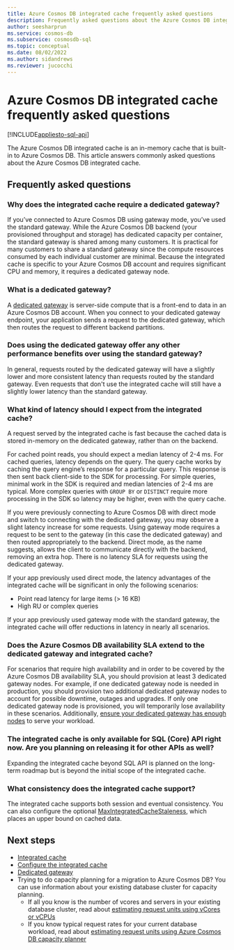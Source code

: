 ```yaml
---
title: Azure Cosmos DB integrated cache frequently asked questions
description: Frequently asked questions about the Azure Cosmos DB integrated cache.
author: seesharprun
ms.service: cosmos-db
ms.subservice: cosmosdb-sql
ms.topic: conceptual
ms.date: 08/02/2022
ms.author: sidandrews
ms.reviewer: jucocchi
---
```


# Azure Cosmos DB integrated cache frequently asked questions
[!INCLUDE[appliesto-sql-api](includes/appliesto-sql-api.md)]

The Azure Cosmos DB integrated cache is an in-memory cache that is built-in to Azure Cosmos DB. This article answers commonly asked questions about the Azure Cosmos DB integrated cache.

## Frequently asked questions

### Why does the integrated cache require a dedicated gateway?

If you’ve connected to Azure Cosmos DB using gateway mode, you’ve used the standard gateway. While the Azure Cosmos DB backend (your provisioned throughput and storage) has dedicated capacity per container, the standard gateway is shared among many customers. It is practical for many customers to share a standard gateway since the compute resources consumed by each individual customer are minimal. Because the integrated cache is specific to your Azure Cosmos DB account and requires significant CPU and memory, it requires a dedicated gateway node.

### What is a dedicated gateway?

A [dedicated gateway](dedicated-gateway.md) is server-side compute that is a front-end to data in an Azure Cosmos DB account. When you connect to your dedicated gateway endpoint, your application sends a request to the dedicated gateway, which then routes the request to different backend partitions.

### Does using the dedicated gateway offer any other performance benefits over using the standard gateway?

In general, requests routed by the dedicated gateway will have a slightly lower and more consistent latency than requests routed by the standard gateway. Even requests that don't use the integrated cache will still have a slightly lower latency than the standard gateway.

### What kind of latency should I expect from the integrated cache?

A request served by the integrated cache is fast because the cached data is stored in-memory on the dedicated gateway, rather than on the backend.

For cached point reads, you should expect a median latency of 2-4 ms. For cached queries, latency depends on the query. The query cache works by caching the query engine’s response for a particular query. This response is then sent back client-side to the SDK for processing. For simple queries, minimal work in the SDK is required and median latencies of 2-4 ms are typical. More complex queries with `GROUP BY` or `DISTINCT` require more processing in the SDK so latency may be higher, even with the query cache. 

If you were previously connecting to Azure Cosmos DB with direct mode and switch to connecting with the dedicated gateway, you may observe a slight latency increase for some requests. Using gateway mode requires a request to be sent to the gateway (in this case the dedicated gateway) and then routed appropriately to the backend. Direct mode, as the name suggests, allows the client to communicate directly with the backend, removing an extra hop. There is no latency SLA for requests using the dedicated gateway.

If your app previously used direct mode, the latency advantages of the integrated cache will be significant in only the following scenarios:

- Point read latency for large items (> 16 KB)
- High RU or complex queries

If your app previously used gateway mode with the standard gateway, the integrated cache will offer reductions in latency in nearly all scenarios. 

### Does the Azure Cosmos DB availability SLA extend to the dedicated gateway and integrated cache?

For scenarios that require high availability and in order to be covered by the Azure Cosmos DB availability SLA, you should provision at least 3 dedicated gateway nodes. For example, if one dedicated gateway node is needed in production, you should provision two additional dedicated gateway nodes to account for possible downtime, outages and upgrades. If only one dedicated gateway node is provisioned, you will temporarily lose availability in these scenarios. Additionally, [ensure your dedicated gateway has enough nodes](./integrated-cache.md#i-want-to-understand-if-i-need-to-add-more-dedicated-gateway-nodes) to serve your workload.

### The integrated cache is only available for SQL (Core) API right now. Are you planning on releasing it for other APIs as well?

Expanding the integrated cache beyond SQL API is planned on the long-term roadmap but is beyond the initial scope of the integrated cache.

### What consistency does the integrated cache support?

The integrated cache supports both session and eventual consistency. You can also configure the optional [MaxIntegratedCacheStaleness](integrated-cache.md#maxintegratedcachestaleness), which places an upper bound on cached data.

## Next steps

- [Integrated cache](integrated-cache.md)
- [Configure the integrated cache](how-to-configure-integrated-cache.md)
- [Dedicated gateway](dedicated-gateway.md)
- Trying to do capacity planning for a migration to Azure Cosmos DB? You can use information about your existing database cluster for capacity planning.
    - If all you know is the number of vcores and servers in your existing database cluster, read about [estimating request units using vCores or vCPUs](convert-vcore-to-request-unit.md) 
    - If you know typical request rates for your current database workload, read about [estimating request units using Azure Cosmos DB capacity planner](estimate-ru-with-capacity-planner.md)